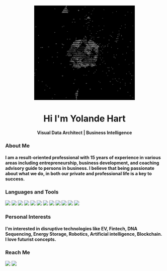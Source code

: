 <p align='center'>
  <img alt="welcome" height="300" src="https://github.com/yolandehart/yolandehart/blob/master/data.gif">
</p>
<h1 align='center'>Hi I'm Yolande Hart</h1>
<p align='center'>
  <b>Visual Data Architect | Business Intelligence</b>
</p>

### About Me
#### I am a result-oriented professional with 15 years of experience in various areas including entrepreneurship, business development, and coaching advisory guide to persons in business. I believe that being passionate about what we do, in both our private and professional life is a key to success.

### Languages and Tools

<img src="https://img.shields.io/badge/python%20-%2314354C.svg?&style=for-the-badge&logo=python&logoColor=white"> <img src="https://img.shields.io/badge/NumPy-013243?&style=for-the-badge&logo=NumPy&logoColor=white"> <img src="https://img.shields.io/badge/Pandas-150458?&style=for-the-badge&logo=pandas&logoColor=white"> <img src="https://img.shields.io/badge/Tableau-77216F?&style=for-the-badge&logo=Tableau&logoColor=white"> <img src="https://img.shields.io/badge/SQL-336791?&style=for-the-badge&logo=mysql&logoColor=white"> <img src="https://img.shields.io/badge/html5%20-%23E34F26.svg?&style=for-the-badge&logo=html5&logoColor=white"> <img src="https://img.shields.io/badge/css3%20-%231572B6.svg?&style=for-the-badge&logo=css3&logoColor=white"> <img src="https://img.shields.io/badge/bootstrap%20-%23563D7C.svg?&style=for-the-badge&logo=bootstrap&logoColor=white"> <img src="https://img.shields.io/badge/javascript%20-%23323330.svg?&style=for-the-badge&logo=javascript&logoColor=%23F7DF1E"/> <img src="https://img.shields.io/badge/react%20-%2320232a.svg?&style=for-the-badge&logo=react&logoColor=%2361DAFB"> <img src="https://img.shields.io/badge/material%20ui%20-%230081CB.svg?&style=for-the-badge&logo=material-ui&logoColor=white"> <img src="https://img.shields.io/badge/Heroku-430098?&style=for-the-badge&logo=Heroku&logoColor=white">

### Personal Interests

#### I'm interested in disruptive technologies like EV, Fintech, DNA Sequencing, Energy Storage, Robotics, Artificial intelligence, Blockchain. I love futurist concepts. 

### Reach Me
<a href="https://www.linkedin.com/in/yolande-hart/"><img src="https://img.shields.io/badge/linkedin-%230077B5.svg?&style=for-the-badge&logo=linkedin&logoColor=white"></a> <a href="https://public.tableau.com/profile/yolande.hart"><img src="https://img.shields.io/badge/Tableau_Public-77216F?&style=for-the-badge&logo=Tableau&logoColor=white"></a>
